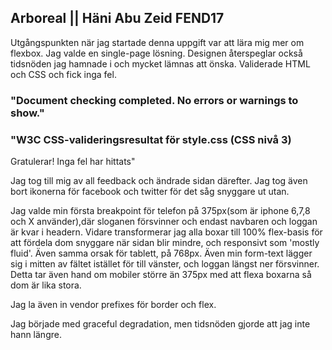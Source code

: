 ## Arboreal || Häni Abu Zeid FEND17
Utgångspunkten när jag startade denna uppgift var att lära mig mer om flexbox. 
Jag valde en single-page lösning.
Designen återspeglar också tidsnöden jag hamnade i och mycket lämnas att önska.
Validerade HTML och CSS och fick inga fel.
### "Document checking completed. No errors or warnings to show."
### "W3C CSS-valideringsresultat för style.css (CSS nivå 3)

Gratulerar! Inga fel har hittats"

Jag tog till mig av all feedback och ändrade sidan därefter. Jag tog även bort ikonerna för facebook och twitter för det såg snyggare ut utan.

Jag valde min första breakpoint för telefon på 375px(som är iphone 6,7,8 och X använder),där sloganen försvinner och endast navbaren och loggan är kvar i headern. Vidare transformerar jag alla boxar till 100% flex-basis för att fördela dom snyggare när sidan blir mindre, och responsivt som 'mostly fluid'. 
Även samma orsak för tablett, på 768px. Även min form-text lägger sig i mitten av fältet istället för till vänster, och loggan längst ner försvinner. Detta tar även hand om mobiler större än 375px med att flexa boxarna så dom är lika stora. 

Jag la även in vendor prefixes för border och flex. 

Jag började med graceful degradation, men tidsnöden gjorde att jag inte hann längre. 






